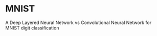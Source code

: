 # MNIST
A Deep Layered Neural Network vs Convolutional Neural Network for MNIST digit classification
